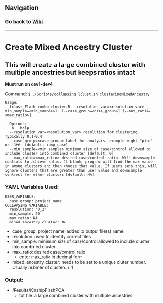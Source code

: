 ## Navigation
### Go back to <a href = "/Tutorial/Home.md">Wiki</a>
<hr>

# Create Mixed Ancestry Cluster

## This will create a large combined cluster with multiple ancestries but keeps ratios intact

**Must run on dev1-dev4**

Command: `$ ./Scripts/collapsing_lclust.sh clusteringMixedAncestry`

```
Usage: 
  lclust_Flash_combo_cluster.R --resolution_var=<resolution_var> [--min_sample=<min_sample>]  [--case_group=<case_group>] [--max_ratio=<max_ratio>]
  
  Options:
  -h --help
  --resolution_var=<resolution_var> resolution for clustering. Typically 0.1-0.4
  --case_group=<case_group> label for analysis. example might "picu" or "IPF" [default: temp_case]
  --min_sample=<min_sample> minimum size of case/control allowed to include cluster into combined cluster [default: 0]
  --max_ratio=<max_ratio> desired case/control ratio. Will downsample controls to achieve ratio. If blank, program will find the max value in among clusters and then choose that value. If users sets this, will ignore clusters that are greater than user value and downsample controsl for other clusters [default: NA] 
```
### YAML Variables Used:
```
USER_VARIABLE:
  case_group: project_name
COLLAPSING_VARIABLE:
  resolution: "0_2"
  min_sample: 20
  max_ratio: NA
  mixed_ancestry_cluster: NA
```
* case_group: project name, added to output file(s) name
* resolution: used to identify correct files
* min_sample: minimum size of case/control allowed to include cluster into combined cluster 
* max_ratio: desired case/control ratio
  * enter max_ratio in decimal form
* mixed_ancestry_cluster: needs to be set to a unique cluter number. Usually nubmer of clusters + 1

### Output:
* /Results/KinshipFlashPCA
  * txt file: a large combined cluster with multiple ancestries
